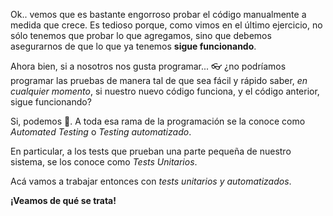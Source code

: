 Ok.. vemos que es bastante engorroso probar el código manualmente a medida que crece. Es tedioso porque, como vimos en el último ejercicio, no sólo tenemos que probar lo que agregamos, sino que debemos asegurarnos de que lo que ya tenemos **sigue funcionando**.

Ahora bien, si a nosotros nos gusta programar... :eyeglasses: ¿no podríamos programar las pruebas de manera tal de que sea fácil y rápido saber, _en cualquier momento_,  si nuestro nuevo código funciona, y el código anterior, sigue funcionando?

Si, podemos :construction_worker:. A toda esa rama  de la programación se la conoce como _Automated Testing_ o _Testing automatizado_.

En particular, a los tests que prueban una parte pequeña de nuestro sistema, se los conoce como _Tests Unitarios_. 

Acá vamos a trabajar entonces con _tests unitarios y automatizados_. 

**¡Veamos de qué se trata!**